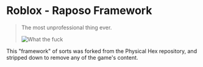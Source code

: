 # Roblox - Raposo Framework
> The most unprofessional thing ever.
> 
> ![What the fuck](https://img.shields.io/badge/Is_retarded-true-green)

This "framework" of sorts was forked from the Physical Hex repository, and stripped down to remove any of the game's content.
